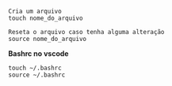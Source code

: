 ```
Cria um arquivo
touch nome_do_arquivo

Reseta o arquivo caso tenha alguma alteração
source nome_do_arquivo
```

**Bashrc no vscode**
```
touch ~/.bashrc
source ~/.bashrc
```
